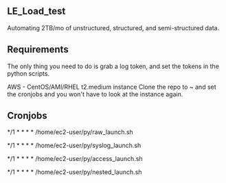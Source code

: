 LE_Load_test
--------------
Automating 2TB/mo of unstructured, structured, and semi-structured data.

Requirements
--------------
The only thing you need to do is grab a log token, and set the tokens in the python scripts.

AWS - CentOS/AMI/RHEL t2.medium instance
Clone the repo to ~ and set the cronjobs and you won't have to look at the instance again.

Cronjobs
--------
*/1 * * * * /home/ec2-user/py/raw_launch.sh

*/1 * * * * /home/ec2-user/py/syslog_launch.sh

*/1 * * * * /home/ec2-user/py/access_launch.sh

*/1 * * * * /home/ec2-user/py/nested_launch.sh
